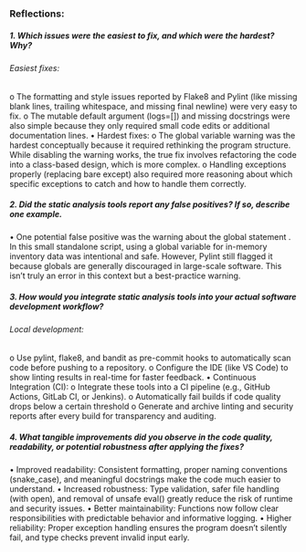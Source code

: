### Reflections:

##### 1. Which issues were the easiest to fix, and which were the hardest? Why?
######	Easiest fixes:
o	The formatting and style issues reported by Flake8 and Pylint (like missing blank lines, trailing whitespace, and missing final newline) were very easy to fix.
o	The mutable default argument (logs=[]) and missing docstrings were also simple because they only required small code edits or additional documentation lines.
•	Hardest fixes:
o	The global variable warning  was the hardest conceptually because it required rethinking the program structure. While disabling the warning works, the true fix involves refactoring the code into a class-based design, which is more complex.
o	Handling exceptions properly (replacing bare except) also required more reasoning about which specific exceptions to catch and how to handle them correctly.

##### 2. Did the static analysis tools report any false positives? If so, describe one example.
•	One potential false positive was the warning about the global statement .
In this small standalone script, using a global variable for in-memory inventory data was intentional and safe.
However, Pylint still flagged it because globals are generally discouraged in large-scale software.
This isn’t truly an error in this context but a best-practice warning.

##### 3. How would you integrate static analysis tools into your actual software development workflow?
######	Local development:
o	Use pylint, flake8, and bandit as pre-commit hooks to automatically scan code before pushing to a repository.
o	Configure the IDE (like VS Code) to show linting results in real-time for faster feedback.
•	Continuous Integration (CI):
o	Integrate these tools into a CI pipeline (e.g., GitHub Actions, GitLab CI, or Jenkins).
o	Automatically fail builds if code quality drops below a certain threshold
o	Generate and archive linting and security reports after every build for transparency and auditing.

##### 4. What tangible improvements did you observe in the code quality, readability, or potential robustness after applying the fixes?
•	Improved readability: Consistent formatting, proper naming conventions (snake_case), and meaningful docstrings make the code much easier to understand.
•	Increased robustness: Type validation, safer file handling (with open), and removal of unsafe eval() greatly reduce the risk of runtime and security issues.
•	Better maintainability: Functions now follow clear responsibilities with predictable behavior and informative logging.
•	Higher reliability: Proper exception handling ensures the program doesn’t silently fail, and type checks prevent invalid input early.
